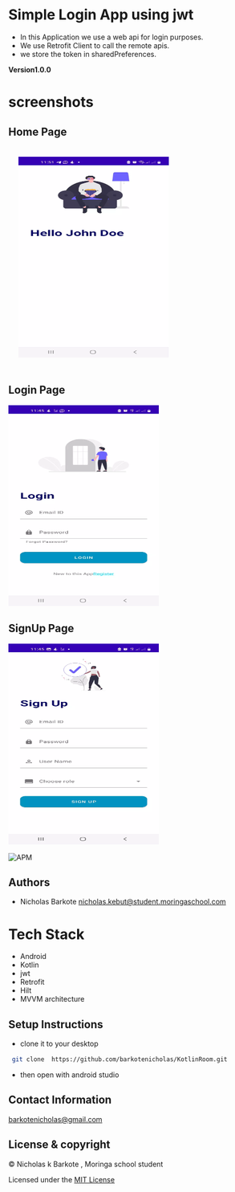 # Simple Login App using jwt

- In this Application we use a web api for login purposes.
- We use Retrofit Client to call the remote apis.
- we store the token in sharedPreferences.

**Version1.0.0**

# screenshots

## Home Page

<img src="/screenshots/home.webp"
alt="Alt text"
title="Home Page"
style="margin:20px; width: 300px; height:400px;"/>

## Login Page

<img src="/screenshots/login.webp"
alt="Alt text"
title="Login Page"
style="margin: 0 auto; width: 300px; height : 400px;"/>

## SignUp Page 

<img src="/screenshots/signup.webp"
alt="Alt text"
title="Sign Up"
style="margin: 0 auto; width: 300px ;height: 400px;"/>

![APM](https://img.shields.io/apm/l/vim-mode)

## Authors

- Nicholas Barkote <nicholas.kebut@student.moringaschool.com>

# Tech Stack

- Android
- Kotlin
- jwt
- Retrofit
- Hilt
- MVVM architecture

## Setup Instructions

* clone it to your desktop

```bash
 git clone  https://github.com/barkotenicholas/KotlinRoom.git
  ```

- then open with android studio

## Contact Information

<a href="mailto:barkotenicholas@gmail.com">barkotenicholas@gmail.com</a>

## License & copyright

© Nicholas k Barkote , Moringa school student

Licensed under the [MIT License](LICENSE)
